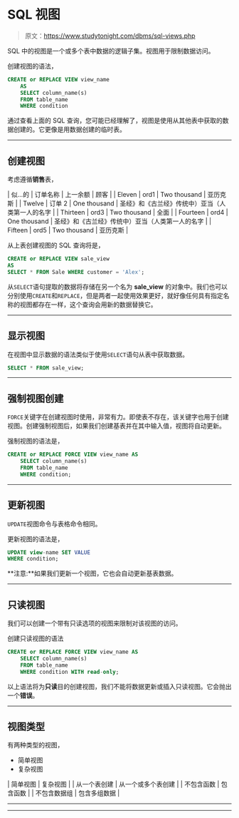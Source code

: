 # SQL 视图

> 原文：<https://www.studytonight.com/dbms/sql-views.php>

SQL 中的视图是一个或多个表中数据的逻辑子集。视图用于限制数据访问。

创建视图的语法，

```sql
CREATE or REPLACE VIEW view_name 
    AS
    SELECT column_name(s)
    FROM table_name
    WHERE condition
```

通过查看上面的 SQL 查询，您可能已经理解了，视图是使用从其他表中获取的数据创建的。它更像是用数据创建的临时表。

* * *

## 创建视图

考虑遵循**销售**表，

| 似…的 | 订单名称 | 上一余额 | 顾客 |
| Eleven | ord1 | Two thousand | 亚历克斯 |
| Twelve | 订单 2 | One thousand | 圣经》和《古兰经》传统中）亚当（人类第一人的名字 |
| Thirteen | ord3 | Two thousand | 全面 |
| Fourteen | ord4 | One thousand | 圣经》和《古兰经》传统中）亚当（人类第一人的名字 |
| Fifteen | ord5 | Two thousand | 亚历克斯 |

从上表创建视图的 SQL 查询将是，

```sql
CREATE or REPLACE VIEW sale_view 
AS 
SELECT * FROM Sale WHERE customer = 'Alex';
```

从`SELECT`语句提取的数据将存储在另一个名为 **sale_view** 的对象中。我们也可以分别使用`CREATE`和`REPLACE`，但是两者一起使用效果更好，就好像任何具有指定名称的视图都存在一样，这个查询会用新的数据替换它。

* * *

## 显示视图

在视图中显示数据的语法类似于使用`SELECT`语句从表中获取数据。

```sql
SELECT * FROM sale_view;
```

* * *

## 强制视图创建

`FORCE`关键字在创建视图时使用，非常有力。即使表不存在，该关键字也用于创建视图。创建强制视图后，如果我们创建基表并在其中输入值，视图将自动更新。

强制视图的语法是，

```sql
CREATE or REPLACE FORCE VIEW view_name AS
    SELECT column_name(s)
    FROM table_name
    WHERE condition;
```

* * *

## 更新视图

`UPDATE`视图命令与表格命令相同。

更新视图的语法是，

```sql
UPDATE view-name SET VALUE
WHERE condition;
```

**注意:**如果我们更新一个视图，它也会自动更新基表数据。

* * *

## 只读视图

我们可以创建一个带有只读选项的视图来限制对该视图的访问。

创建只读视图的语法

```sql
CREATE or REPLACE FORCE VIEW view_name AS
    SELECT column_name(s)
    FROM table_name
    WHERE condition WITH read-only; 
```

以上语法将为**只读**目的创建视图，我们不能将数据更新或插入只读视图。它会抛出一个**错误**。

* * *

## 视图类型

有两种类型的视图，

*   简单视图
*   复杂视图

| 简单视图 | 复杂视图 |
| 从一个表创建 | 从一个或多个表创建 |
| 不包含函数 | 包含函数 |
| 不包含数据组 | 包含多组数据 |

* * *

* * *